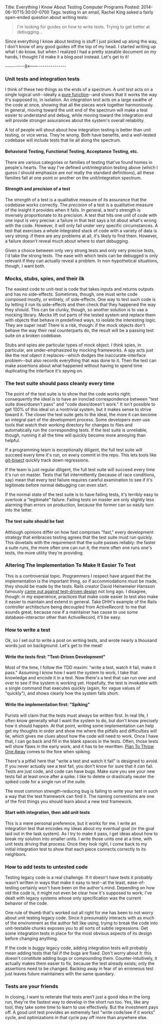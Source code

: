 Title: Everything I Know About Testing Computer Programs
Posted: 2014-06-10T15:30:00-0700
Tags:
    testing
In an email, Rachel King asked a fairly open-ended question about writing tests:

> I'm looking for guides on how to write tests. Trying to get better at debugging...

Since everything I know about testing is stuff I just picked up along the way, I don't know of any good guides off the top of my head. I started writing up what I do know, but when I realized I had a pretty sizeable document on my hands, I thought I'd make it a blog post instead. Let's get to it!

----------8<-----------------

### Unit tests and integration tests

I think of these two things as the ends of a spectrum. A _unit test_ acts on a single logical unit--ideally a [pure function](https://en.wikipedia.org/wiki/Pure_function)--and shows that it works the way it's supposed to, in isolation. An _integration test_ acts on a large swathe of the code at once, showing that all the pieces work together harmoniously. In general, moving toward the unit end of the spectrum will make a test easier to understand and debug, while moving toward the integration end will provide stronger assurances about the system's overall reliability.

A lot of people will shout about how integration testing is better than unit testing, or vice versa. They're wrong. Both have benefits, and a well-tested codebase will include tests that lie all along the spectrum.

#### Behavioral Testing, Functional Testing, Acceptance Testing, etc.

There are various categories or families of testing that've found homes in people's hearts. The way I've defined unit/integration testing above (which I guess I should emphasize are _not_ really the standard definitions), all these families fall at one point or another on the unit/integration spectrum.

#### Strength and precision of a test

The _strength_ of a test is a qualitative measure of its assurance that the codebase works correctly. The _precision_ of a test is a qualitative measure of the insight it provides when it fails. In general, a test's strength is inversely proportionate to its precision. A test that hits one unit of code with one input is very precise: a failure in that test says a lot about what's wrong with the code. However, it will only fail under very specific circumstances. A test that exercises a whole integrated stack of code with a variety of data is very strong: if there are any problems at all, it's likely to find them. However, a failure doesn't reveal much about where to start debugging.

Given a choice between only very strong tests and only very precise tests, I'd take the strong tests. The ease with which tests can be debugged is only relevant if they can actually reveal a problem. In non-hypothetical situations, though, I want both.

### Mocks, stubs, spies, and their ilk

The easiest code to unit-test is code that takes inputs and returns outputs and has no side-effects. Sometimes, though, one must write code composed mostly, or entirely, of side-effects. One way to test such code is by letting it run its side-effects and then check that they happened the way they should. This can be clunky, though, so another solution is to use a mocking library. Mocks lift out parts of the tested system and replace them with objects that behave in predefined ways, to isolate the interesting logic. They are super neat! There is a risk, though: if the mock objects don't behave the way their real counterparts do, the result will be a passing test suite on a broken codebase.

Stubs and spies are particular types of mock object. I think spies, in particular, are under-emphasized by mocking frameworks. A spy acts just like the real object it replaces--which dodges the inaccurate-interface problem--but also records everything that was done to it. Then the test can make assertions about what happened without having to spend time duplicating the interface it's spying on.

### The test suite should pass cleanly every time

The point of the test suite is to show that the code works right; consequently the ideal is to have an ironclad correspondence between "test suite does/doesn't pass" and "code does/doesn't work." It isn't possible to get 100% of this ideal on a nontrivial system, but it makes sense to strive toward it. The closer the test suite gets to the ideal, the more it can become an integral part of the development process. Some developers even use tools that watch their working directory for changes to files and automatically run the corresponding tests. If the test suite is unreliable, though, running it all the time will quickly become more annoying than helpful.

If a programming team is exceptionally diligent, the full test suite will succeed every time it's run, on every commit in the repo. This lets tools like [git-bisect](http://git-scm.com/book/en/Git-Tools-Debugging-with-Git) quickly track down regressions.

If the team is just regular diligent, the full test suite will succeed every time it's run on master. Tests that fail intermittently (because of race conditions, say) mean that every test failure requires careful examination to see if it's legitimate before normal debugging can even start.

If the normal state of the test suite is to have failing tests, it's terribly easy to overlook a "legitimate" failure. Failing tests on master are only slightly less alarming than errors on production, because the former can so easily turn into the latter.

#### The test suite should be fast

Although opinions differ on how fast comprises "fast," every development strategy that embraces testing agrees that the test suite must run quickly. This dovetails with the requirement that the suite passes reliably: the faster a suite runs, the more often one can run it; the more often one runs one's tests, the more utility they're providing.

### Altering The Implementation To Make It Easier To Test

This is a controversial topic. Programmers I respect have argued that the implementation is the important thing, so if accommodations must be made, they should be made by the tests. Rails creator David Heinemeier Hansson famously [came out against test-driven design](http://david.heinemeierhansson.com/2014/test-induced-design-damage.html) not long ago. I disagree, though: in my experience, practices that make code easier to test also make it easier to maintain and extend in general. Take DHH's example of the Rails controller architecture being decoupled from ActiveRecord: to me that sounds great, because now if a maintainer has cause to use some database-interactor other than ActiveRecord, it'll be easy.

### How to write a test

Ok, so I set out to write a post on writing tests, and wrote nearly a thousand words just on background. Let's get to the meat!

#### Write the tests first: "Test-Driven Development"

Most of the time, I follow the TDD maxim: "write a test, watch it fail, make it pass." Assuming I know how I want the system to work, I take that knowledge and encode it in a test. Now there's a test that can run over and over to see if the system is working yet. Hopefully, the test is invokable with a single command that executes quickly (again, for vague values of "quickly"), and shows clearly how the system falls short.

#### Write the implementation first: "Spiking"

Purists will claim that the tests must always be written first. In real life, I often know generally what I want the system to do, but don't know precisely how it should happen. At that point, writing some implementation can help get my thoughts in order and show me where the pitfalls and difficulties will lie, which gives me clues about how the code will need to work. Once I have that, I can go back and fill in the blank spaces in the tests. Often, those tests will show flaws in the early work, and it has to be rewritten. [Plan To Throw One Away](http://c2.com/cgi/wiki?PlanToThrowOneAway) comes to the fore when spiking.

There's a pitfall here that "write a test and watch it fail" is designed to avoid. If you never actually see a test fail, you don't know for sure that it _can_ fail. Tests are just code, and code can have bugs. Make sure you see your new tests fail at least once after a spike. I like to delete or drastically neuter the spiked code for a single run of the suite.

The most common strength-reducing bug is failing to write your test in such a way that the test framework can find it. The naming conventions are one of the first things you should learn about a new test framework.

#### Start with integration, then add unit tests

This is a mere personal preference, but it works for me. I write an integration test that encodes my ideas about my eventual goal (or the goal laid out in the task system). As I try to make it pass, I get ideas about how to break my solution into smaller units. I write those units one at a time, with unit tests driving that process. Once they look right, I come back to my initial integration test to show that each piece connects correctly to its neighbors.

### How to add tests to untested code

Testing legacy code is a real challenge. If it doesn't have tests it probably wasn't written in ways that make it easy to test--at the least, ease-of-testing certainly won't have been on the author's mind. Depending on how old the code is, it might not even be clear how it's supposed to work; I've dealt with legacy systems whose only specification was the current behavior of the code.

One rule of thumb that's worked out all right for me has been to not worry about unit testing legacy code. Since it presumably interacts with as much of the environment as the author felt like using, trying to break the code into unit-testable chunks exposes you to all sorts of subtle regressions. Get some integration tests in place for the most obvious aspects of its design before changing anything.

If the code is _buggy_ legacy code, adding integration tests will probably mean adding tests that fail if the bugs are fixed. Don't worry about it: this doesn't constitute adding bugs or compounding them. Counter-intuitively, it actually makes them easier to fix, because the test already exists; only the assertions need to be changed. Backing away in fear of an erroneous test just leaves future maintainers with the same quandary.

### Tests are your friends

In closing, I want to reiterate that tests aren't just a good idea in the long run, they're the fastest way to develop in the short run too. Yes, like any tool, they take some time to learn to use effectively. But the investment pays off. A good unit test provides an extremely fast "write code/see if it works" cycle, and optimizations in that cycle pay off more than anywhere else.
